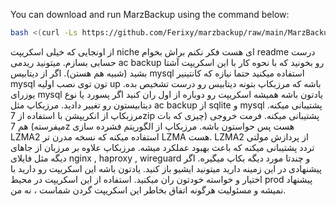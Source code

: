You can download and run MarzBackup using the command below:
```bash
bash <(curl -Ls https://github.com/Ferixy/marzbackup/raw/main/MarzBackup.sh)
```

از اونجایی که خیلی اسکریپت niche ای هست فکر نکنم براش بخوام readme درست حسابی بسازم. میتونید رید‌می ac backup رو بخونید که با نحوه کار با این اسکریپت آشتا بشید (شبیه هم هستن).
اگر از دیتابیس mysql استفاده میکنید حتما نیازه که کانتینیر mysql تون توی نصب اولیه up باشه که مرزبکاپ بتونه دیتابیس رو درست تشخیص بده.
یوزرای mysql یادتون باشه همیشه اسکریپت رو دوباره از اول ران کنید اگر پسورد یا نوع دیتابیستون رو تغییر دادید. مرزبکاپ مثل ac backup از sqlite و mysql پشتیبانی میکنه.
مرزبکاپ از انکریپشن با استفاده از 7zip پشتیبانی میکنه. فرمت خروجی (چیزی که بات میفرسته) هم 7z هست پس حواستون باشه.
مرزبکاپ از الگوریتم فشرده سازی LZMA2 استفاده میکنه که نسخه مدرن تر LZMA هست. LZMA2 از پردازش مولتی تردد پشتیبانی میکنه که باعث بهبود عملکرد میشه.
مرزبکاپ علاوه بر مرزبان از جاهای دیگه مثل فایلای nginx , haproxy , wireguard و چندتا مورد دیگه بکاپ میگیره. اگر پیشنهادی در این زمینه دارید میتونید ایشیو باز کنید.
یادتون باشه این اسکریپت رو دارید با اختیار و خواسته خودتون ران میکنید. استفاده از این اسکریپت در محیط prod پیشنهاد نمیشه و مسئولیت هرگونه اتفاق بخاطر این اسکریپت گردن شماست ، نه من.

